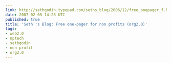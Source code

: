 ```yaml
---
link: http://sethgodin.typepad.com/seths_blog/2006/12/free_onepager_f.html
date: 2007-02-05 14:28 UTC
published: true
title: 'Seth''s Blog: Free one-pager for non profits (org2.0)'
tags:
- web2.0
- nptech
- sethgodin
- non-profit
- org2.0
---
```




